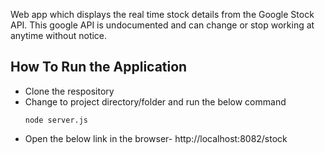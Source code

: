 Web app which displays the real time stock details from the Google  Stock API.
This google API is undocumented and can change or stop working at anytime without notice. 

## How To Run the Application

  - Clone the respository
  - Change to project directory/folder and run the below command
      ```
      node server.js
      ```
  - Open the below link in the browser- http://localhost:8082/stock
